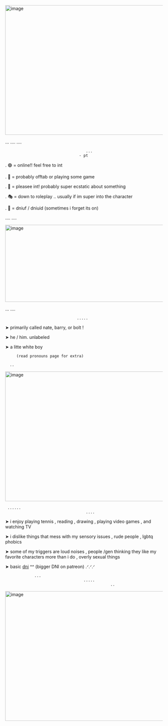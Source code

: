 <img width="736" height="414" alt="image" src="https://github.com/user-attachments/assets/261c9b86-dcfb-4e62-a56a-10592413808c" />



...
				....
    								....

     									...
                                     - pt 
.	🟢 = online!! feel free to int

.	🌙 = probably offtab or playing some game

.	💬 = pleasee int! probably super ecstatic about something

.	🎭 = down to roleplay .. usually if im super into the character

.	🔴 = dniuf / dniuid (sometimes i forget its on)


....
			....
   

<img width="736" height="246" alt="image" src="https://github.com/user-attachments/assets/bb34fd3d-ead9-4b06-b5f2-095040e36d55" />




   ...
   				....

       								.....

➤ primarily called nate, barry, or bolt !            


➤ he / him. unlabeled

➤ a litte white boy

		 (read pronouns page for extra) 
  
      ..        
               
			  

<img width="736" height="414" alt="image" src="https://github.com/user-attachments/assets/9d2d4581-53c6-479f-87a1-806c76690e07" />


     
     
     
     
     ......
                                        ....

                                        
➤ i enjoy playing tennis , reading , drawing , playing video games , and watching TV

➤ i dislike things that mess with my sensory issues , rude people , lgbtq phobics

➤ some of my triggers are loud noises , people /gen thinking they like my favorite characters more than i do , overly sexual things

➤ basic [dni](https://dni-criteria.carrd.co/) ^^ (bigger DNI on patreon) .ᐟ.ᐟ.ᐟ
 
                 ...
                                       ..... 
                                                   ..



<img width="736" height="414" alt="image" src="https://github.com/user-attachments/assets/475040e5-49ee-418f-814c-6997fa20c9c4" />



 
 
 
